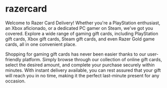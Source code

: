 # razercard
Welcome to Razer Card Delivery! Whether you're a PlayStation enthusiast, an Xbox aficionado, or a dedicated PC gamer on Steam, we've got you covered. Explore a wide range of gaming gift cards, including PlayStation gift cards, Xbox gift cards, Steam gift cards, and even Razer Gold game cards, all in one convenient place.

Shopping for gaming gift cards has never been easier thanks to our user-friendly platform. Simply browse through our collection of online gift cards, select the desired amount, and complete your purchase securely within minutes. With instant delivery available, you can rest assured that your gift will reach you in no time, making it the perfect last-minute present for any occasion.
